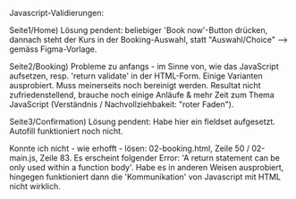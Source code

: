 Javascript-Validierungen:

Seite1/Home) Lösung pendent: beliebiger 'Book now'-Button drücken, dannach steht der Kurs in der Booking-Auswahl, statt 
"Auswahl/Choice" --> gemäss Figma-Vorlage.

Seite2/Booking) Probleme zu anfangs - im Sinne von, wie das JavaScript aufsetzen, resp. 'return validate' in der HTML-Form.
Einige Varianten ausprobiert. Muss meinerseits noch bereinigt werden. Resultat nicht zufriedenstellend, brauche noch einige 
Anläufe & mehr Zeit zum Thema JavaScript (Verständnis / Nachvollziehbakeit: "roter Faden").

Seite3/Confirmation) Lösung pendent: Habe hier ein fieldset aufgesetzt. Autofill funktioniert noch nicht. 

Konnte ich nicht - wie erhofft - lösen: 02-booking.html, Zeile 50 / 02-main.js, Zeile 83. Es erscheint folgender Error:
'A return statement can be only used within a function body'. Habe es in anderen Weisen ausprobiert, hingegen funktioniert
dann die 'Kommunikation' von Javascript mit HTML nicht wirklich. 
